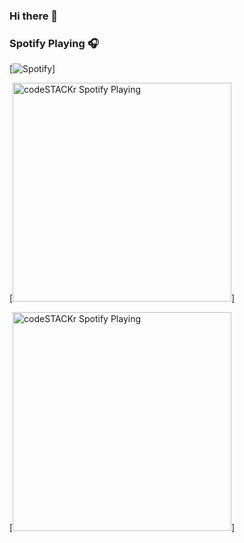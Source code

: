 ### Hi there 👋


### Spotify Playing 🎧
[![Spotify](https://now-playing-spotify-ecru.vercel.appapi/spotify)]

[<img src="https://nowplaying-iissh.vercel.app/api/spotify" alt="codeSTACKr Spotify Playing" width="350" />]


[<img src="https://now-playing-codestackr.vercel.app/api/spotify-playing" alt="codeSTACKr Spotify Playing" width="350" />]
<!--
**iissh/iissh** is a ✨ _special_ ✨ repository because its `README.md` (this file) appears on your GitHub profile.

Here are some ideas to get you started:

- 🔭 I’m currently working on ...
- 🌱 I’m currently learning ...
- 👯 I’m looking to collaborate on ...
- 🤔 I’m looking for help with ...
- 💬 Ask me about ...
- 📫 How to reach me: iissh.contact@gmail.com
- 😄 Pronouns: she/her
- ⚡ Fun fact: ...

About Me:
- Software Developer
- Studying  CS (get full degree)

What I am Working on:
- 

Reach Me:

What I'm Listening to:
-->
